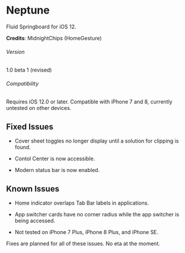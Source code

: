 # Neptune
Fluid Springboard for iOS 12.

**Credits**: MidnightChips (HomeGesture)

###### Version
1.0 beta 1 (revised)
###### Compatibility
Requires iOS 12.0 or later. Compatible with iPhone 7 and 8, currently untested on other devices.

## Fixed Issues

- Cover sheet toggles no longer display until a solution for clipping is found.

- Contol Center is now accessible.

- Modern status bar is now enabled.


## Known Issues

- Home indicator overlaps Tab Bar labels in applications.

- App switcher cards have no corner radius while the app switcher is being accessed.

- Not tested on iPhone 7 Plus, iPhone 8 Plus, and iPhone SE.

Fixes are planned for all of these issues. No eta at the moment.

